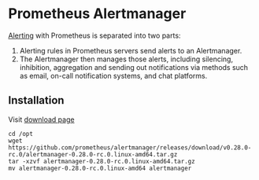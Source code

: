 # Prometheus Alertmanager

[Alerting](https://prometheus.io/docs/alerting/latest/overview/) with Prometheus is separated into two parts:

1. Alerting rules in Prometheus servers send alerts to an Alertmanager. 
2. The Alertmanager then manages those alerts, including silencing, inhibition, aggregation and sending out notifications 
via methods such as email, on-call notification systems, and chat platforms.

## Installation

Visit [download page](https://prometheus.io/download/#alertmanager)

```
cd /opt
wget https://github.com/prometheus/alertmanager/releases/download/v0.28.0-rc.0/alertmanager-0.28.0-rc.0.linux-amd64.tar.gz
tar -xzvf alertmanager-0.28.0-rc.0.linux-amd64.tar.gz
mv alertmanager-0.28.0-rc.0.linux-amd64 alertmanager
```
